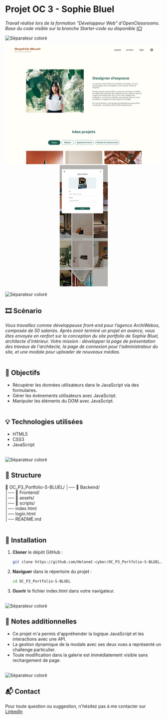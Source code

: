 # Projet OC 3 - Sophie Bluel

<i>Travail réalisé lors de la formation "Développeur Web" d'OpenClassrooms.<br>
Base du code visible sur la branche Starter-code ou disponible [ICI](https://github.com/OpenClassrooms-Student-Center/Portfolio-architecte-sophie-bluel)
</i>

![Séparateur coloré](./FrontEnd/assets/images/readMe/séparateur.png)

<p align="center">
  <img src="./FrontEnd/assets/images/readMe/sophie-bluel-desktop.webp" alt="Capture d'écran du site Sophie Bluel sur ordinateur">
  <img src="./FrontEnd/assets/images/readMe/sophie-bluel-modal.webp" alt="Capture d'écran de la modale du site de Sophie Bluel">
</p>

![Séparateur coloré](./FrontEnd/assets/images/readMe/séparateur.png)

## 🎞️ Scénario

<i>Vous travaillez comme développeuse front-end pour l’agence ArchiWebos, composée de 50 salariés. Après avoir terminé un projet en avance, vous êtes envoyée en renfort sur la conception du site portfolio de Sophie Bluel, architecte d'intérieur. Votre mission : développer la page de présentation des travaux de l'architecte, la page de connexion pour l'administrateur du site, et une modale pour uploader de nouveaux médias.</i>
<br><br>

## 🎯 Objectifs
- Récupérer les données utilisateurs dans le JavaScript via des formulaires.
- Gérer les événements utilisateurs avec JavaScript.
- Manipuler les éléments du DOM avec JavaScript.
<br><br>

## 💡 Technologies utilisées
- HTML5
- CSS3
- JavaScript
<br><br>

![Séparateur coloré](./FrontEnd/assets/images/readMe/séparateur.png)

## 📂 Structure

📁 OC_P3_Portfolio-S-BLUEL/ 
│── 📁 Backend/<br> 
│── 📁 Frontend/<br> 
  │── 📁 assets/ <br>
  │── 📁 scripts/<br> 
  │── index.html <br>
  │── login.html <br>
│── README.md
<br><br>

## 🚀 Installation
1. **Cloner** le dépôt GitHub :
   ```bash
   git clone https://github.com/HeleneC-cyber/OC_P3_Portfolio-S-BLUEL.git
2. **Naviguer** dans le répertoire du projet :
   ```bash
   cd OC_P3_Portfolio-S-BLUEL
3. **Ouvrir** le fichier index.html dans votre navigateur.
<br><br>

![Séparateur coloré](./FrontEnd/assets/images/readMe/séparateur.png)

## 📝 Notes additionnelles
- Ce projet m'a permis d'appréhender la logique JavaScript et les interactions avec une API.
- La gestion dynamique de la modale avec ses deux vues a représenté un challenge particulier.
- Toute modification dans la galerie est immédiatement visible sans rechargement de page.
<br><br>

![Séparateur coloré](./FrontEnd/assets/images/readMe/séparateur.png)

## 📬 Contact

Pour toute question ou suggestion, n'hésitez pas à me contacter sur [LinkedIn](https://www.linkedin.com/in/helene-canovas-48710b141/)


